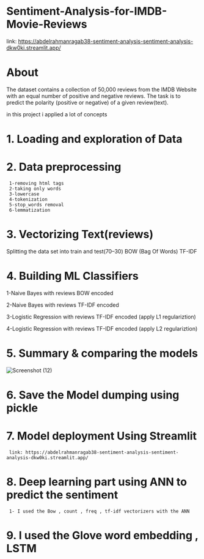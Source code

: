 # Sentiment-Analysis-for-IMDB-Movie-Reviews
 link: https://abdelrahmanragab38-sentiment-analysis-sentiment-analysis-dkw0ki.streamlit.app/
# About
The dataset contains a collection of 50,000 reviews from the IMDB Website with an equal number of positive and negative reviews. The task is to predict the polarity (positive or negative) of a given review(text).

in this project i applied a lot of concepts 
# 1. Loading and exploration of Data
# 2. Data preprocessing
     1-removing html tags
     2-taking only words 
     3-lowercase
     4-tokenization
     5-stop_words removal
     6-lemmatization
# 3. Vectorizing Text(reviews)
   Splitting the data set into train and test(70–30)
   BOW (Bag Of Words)
   TF-IDF

# 4. Building ML Classifiers
  1-Naive Bayes with reviews BOW encoded
  
  2-Naive Bayes with reviews TF-IDF encoded
  
  3-Logistic Regression with reviews TF-IDF encoded (apply L1 regulariztion)
  
  4-Logistic Regression with reviews TF-IDF encoded (apply L2 regulariztion)

# 5. Summary & comparing the models

![Screenshot (12)](https://user-images.githubusercontent.com/49238901/219855218-68978218-354d-4d93-88fd-092c802a0f87.png)



# 6. Save the Model dumping using pickle

# 7. Model deployment Using Streamlit

     link: https://abdelrahmanragab38-sentiment-analysis-sentiment-analysis-dkw0ki.streamlit.app/

# 8. Deep learning part using ANN to predict the sentiment
     1- I used the Bow , count , freq , tf-idf vectorizers with the ANN
# 9. I used the Glove word embedding  , LSTM 
